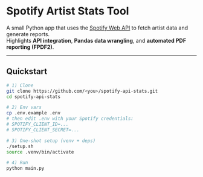 # Spotify Artist Stats Tool

A small Python app that uses the [Spotify Web API](https://developer.spotify.com/documentation/web-api) to fetch artist data and generate reports.  
Highlights **API integration**, **Pandas data wrangling**, and **automated PDF reporting (FPDF2)**.

---

## Quickstart

```bash
# 1) Clone
git clone https://github.com/<you>/spotify-api-stats.git
cd spotify-api-stats

# 2) Env vars
cp .env.example .env
# then edit .env with your Spotify credentials:
# SPOTIFY_CLIENT_ID=...
# SPOTIFY_CLIENT_SECRET=...

# 3) One-shot setup (venv + deps)
./setup.sh
source .venv/bin/activate

# 4) Run
python main.py
